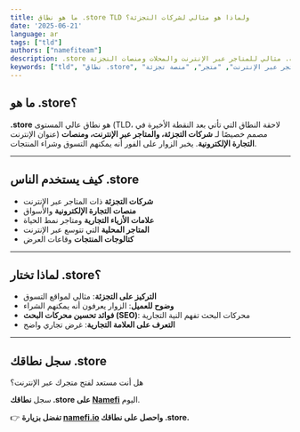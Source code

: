 ```yaml
---
title: ما هو نطاق .store TLD ولماذا هو مثالي لشركات التجزئة؟
date: '2025-06-21'
language: ar
tags: ["tld"]
authors: ["namefiteam"]
description: .store هو النطاق لشركات التجزئة والتجارة الإلكترونية. مثالي للمتاجر عبر الإنترنت والمحلات ومنصات التجزئة.
keywords: ["tld", "نطاق .store", "تجارة التجزئة", "التجارة الإلكترونية", "متجر عبر الإنترنت", "متجر", "منصة تجزئة"]
---
```


## **ما هو .store؟**

**.store** هو نطاق عالي المستوى (TLD، لاحقة النطاق التي تأتي بعد النقطة الأخيرة في عنوان الإنترنت) مصمم خصيصًا لـ **شركات التجزئة، والمتاجر عبر الإنترنت، ومنصات التجارة الإلكترونية**. يخبر الزوار على الفور أنه يمكنهم التسوق وشراء المنتجات.

---

## **كيف يستخدم الناس .store**

*   **شركات التجزئة** ذات المتاجر عبر الإنترنت
*   **منصات التجارة الإلكترونية** والأسواق
*   **علامات الأزياء التجارية** ومتاجر نمط الحياة
*   **المتاجر المحلية** التي تتوسع عبر الإنترنت
*   **كتالوجات المنتجات** وقاعات العرض

---

## **لماذا تختار .store؟**

*   **التركيز على التجزئة**: مثالي لمواقع التسوق
*   **وضوح للعميل**: الزوار يعرفون أنه يمكنهم الشراء
*   **فوائد تحسين محركات البحث (SEO)**: محركات البحث تفهم النية التجارية
*   **التعرف على العلامة التجارية**: غرض تجاري واضح

---

## **سجل نطاقك .store**

هل أنت مستعد لفتح متجرك عبر الإنترنت؟

سجل **نطاقك .store على [Namefi](https://namefi.io)** اليوم.

👉 **تفضل بزيارة [namefi.io](https://namefi.io) واحصل على نطاقك .store.**